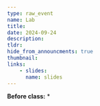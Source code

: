 ```yaml
---
type: raw_event
name: Lab
title: 
date: 2024-09-24
description: 
tldr: 
hide_from_announcments: true
thumbnail:
links:
    - slides: 
      name: slides
---
```


**Before class:**
* 
